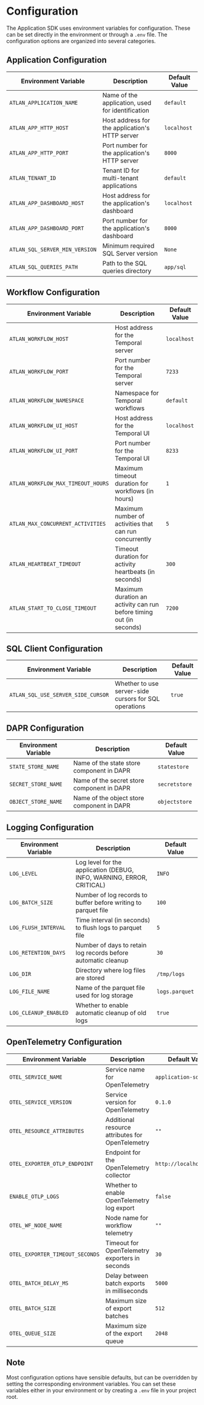 # Configuration

The Application SDK uses environment variables for configuration. These can be set directly in the environment or through a `.env` file. The configuration options are organized into several categories.

## Application Configuration

| Environment Variable | Description | Default Value |
|---------------------|-------------|---------------|
| `ATLAN_APPLICATION_NAME` | Name of the application, used for identification | `default` |
| `ATLAN_APP_HTTP_HOST` | Host address for the application's HTTP server | `localhost` |
| `ATLAN_APP_HTTP_PORT` | Port number for the application's HTTP server | `8000` |
| `ATLAN_TENANT_ID` | Tenant ID for multi-tenant applications | `default` |
| `ATLAN_APP_DASHBOARD_HOST` | Host address for the application's dashboard | `localhost` |
| `ATLAN_APP_DASHBOARD_PORT` | Port number for the application's dashboard | `8000` |
| `ATLAN_SQL_SERVER_MIN_VERSION` | Minimum required SQL Server version | `None` |
| `ATLAN_SQL_QUERIES_PATH` | Path to the SQL queries directory | `app/sql` |

## Workflow Configuration

| Environment Variable | Description | Default Value |
|---------------------|-------------|---------------|
| `ATLAN_WORKFLOW_HOST` | Host address for the Temporal server | `localhost` |
| `ATLAN_WORKFLOW_PORT` | Port number for the Temporal server | `7233` |
| `ATLAN_WORKFLOW_NAMESPACE` | Namespace for Temporal workflows | `default` |
| `ATLAN_WORKFLOW_UI_HOST` | Host address for the Temporal UI | `localhost` |
| `ATLAN_WORKFLOW_UI_PORT` | Port number for the Temporal UI | `8233` |
| `ATLAN_WORKFLOW_MAX_TIMEOUT_HOURS` | Maximum timeout duration for workflows (in hours) | `1` |
| `ATLAN_MAX_CONCURRENT_ACTIVITIES` | Maximum number of activities that can run concurrently | `5` |
| `ATLAN_HEARTBEAT_TIMEOUT` | Timeout duration for activity heartbeats (in seconds) | `300` |
| `ATLAN_START_TO_CLOSE_TIMEOUT` | Maximum duration an activity can run before timing out (in seconds) | `7200` |

## SQL Client Configuration

| Environment Variable | Description | Default Value |
|---------------------|-------------|---------------|
| `ATLAN_SQL_USE_SERVER_SIDE_CURSOR` | Whether to use server-side cursors for SQL operations | `true` |

## DAPR Configuration

| Environment Variable | Description | Default Value |
|---------------------|-------------|---------------|
| `STATE_STORE_NAME` | Name of the state store component in DAPR | `statestore` |
| `SECRET_STORE_NAME` | Name of the secret store component in DAPR | `secretstore` |
| `OBJECT_STORE_NAME` | Name of the object store component in DAPR | `objectstore` |

## Logging Configuration

| Environment Variable | Description | Default Value |
|---------------------|-------------|---------------|
| `LOG_LEVEL` | Log level for the application (DEBUG, INFO, WARNING, ERROR, CRITICAL) | `INFO` |
| `LOG_BATCH_SIZE` | Number of log records to buffer before writing to parquet file | `100` |
| `LOG_FLUSH_INTERVAL` | Time interval (in seconds) to flush logs to parquet file | `5` |
| `LOG_RETENTION_DAYS` | Number of days to retain log records before automatic cleanup | `30` |
| `LOG_DIR` | Directory where log files are stored | `/tmp/logs` |
| `LOG_FILE_NAME` | Name of the parquet file used for log storage | `logs.parquet` |
| `LOG_CLEANUP_ENABLED` | Whether to enable automatic cleanup of old logs | `true` |


## OpenTelemetry Configuration

| Environment Variable | Description | Default Value |
|---------------------|-------------|---------------|
| `OTEL_SERVICE_NAME` | Service name for OpenTelemetry | `application-sdk` |
| `OTEL_SERVICE_VERSION` | Service version for OpenTelemetry | `0.1.0` |
| `OTEL_RESOURCE_ATTRIBUTES` | Additional resource attributes for OpenTelemetry | `""` |
| `OTEL_EXPORTER_OTLP_ENDPOINT` | Endpoint for the OpenTelemetry collector | `http://localhost:4317` |
| `ENABLE_OTLP_LOGS` | Whether to enable OpenTelemetry log export | `false` |
| `OTEL_WF_NODE_NAME` | Node name for workflow telemetry | `""` |
| `OTEL_EXPORTER_TIMEOUT_SECONDS` | Timeout for OpenTelemetry exporters in seconds | `30` |
| `OTEL_BATCH_DELAY_MS` | Delay between batch exports in milliseconds | `5000` |
| `OTEL_BATCH_SIZE` | Maximum size of export batches | `512` |
| `OTEL_QUEUE_SIZE` | Maximum size of the export queue | `2048` |

## Note

Most configuration options have sensible defaults, but can be overridden by setting the corresponding environment variables. You can set these variables either in your environment or by creating a `.env` file in your project root.
